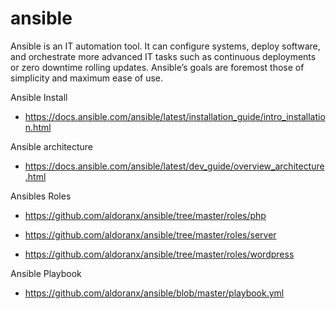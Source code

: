 # ansible 

Ansible is an IT automation tool. It can configure systems, deploy software, and orchestrate more advanced IT tasks such as continuous deployments or zero downtime rolling updates. Ansible’s goals are foremost those of simplicity and maximum ease of use.

Ansible Install

- https://docs.ansible.com/ansible/latest/installation_guide/intro_installation.html

Ansible architecture

- https://docs.ansible.com/ansible/latest/dev_guide/overview_architecture.html

Ansibles Roles

- https://github.com/aldoranx/ansible/tree/master/roles/php

- https://github.com/aldoranx/ansible/tree/master/roles/server

- https://github.com/aldoranx/ansible/tree/master/roles/wordpress

Ansible Playbook

- https://github.com/aldoranx/ansible/blob/master/playbook.yml
